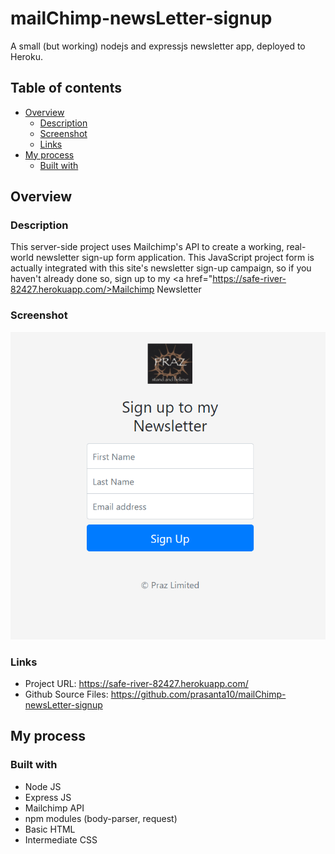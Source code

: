 # mailChimp-newsLetter-signup
A small (but working) nodejs and expressjs newsletter app, deployed to Heroku.

## Table of contents

- [Overview](#overview)
  - [Description](#description)
  - [Screenshot](#screenshot)
  - [Links](#links)
- [My process](#my-process)
  - [Built with](#built-with)

## Overview

### Description

This server-side project uses Mailchimp's API to create a working, real-world newsletter sign-up form application. This JavaScript project form is actually integrated 
with this site's newsletter sign-up campaign, so if you haven't already done so, sign up to my <a href="https://safe-river-82427.herokuapp.com/>Mailchimp Newsletter</a>

### Screenshot

![](./newsletter_signup.png)


### Links

- Project URL: https://safe-river-82427.herokuapp.com/ 
- Github Source Files: https://github.com/prasanta10/mailChimp-newsLetter-signup

## My process

### Built with

- Node JS
- Express JS
- Mailchimp API
- npm modules (body-parser, request)
- Basic HTML
- Intermediate CSS
